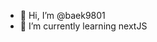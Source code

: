 - 👋 Hi, I’m @baek9801
- 🌱 I’m currently learning nextJS

<!---
baek9801/baek9801 is a ✨ special ✨ repository because its `README.md` (this file) appears on your GitHub profile.
You can click the Preview link to take a look at your changes.
--->
